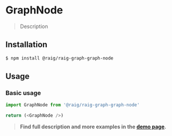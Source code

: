 # GraphNode

> Description

<!-- ![](./assets/preview.png) -->

## Installation

```sh
$ npm install @raig/raig-graph-graph-node
```

## Usage

### Basic usage
```js
import GraphNode from '@raig/raig-graph-graph-node'

return (<GraphNode />)
```


> **Find full description and more examples in the [demo page](#).**